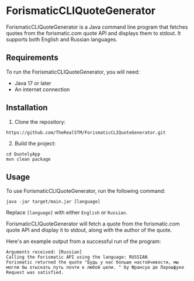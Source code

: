 # ForismaticCLIQuoteGenerator
ForismaticCLIQuoteGenerator is a Java command line program that fetches quotes from the forismatic.com quote API and displays them to stdout. It supports both English and Russian languages.

## Requirements

To run the ForismaticCLIQuoteGenerator, you will need:

- Java 17 or later
- An internet connection

## Installation

1. Clone the repository:

```
https://github.com/TheRealSTM/ForismaticCLIQuoteGenerator.git
```

2. Build the project:

```
cd QuotelyApp
mvn clean package
```

## Usage

To use ForismaticCLIQuoteGenerator, run the following command:

```
java -jar target/main.jar [language]
```

Replace `[language]` with either `English` or `Russian`.

ForismaticCLIQuoteGenerator will fetch a quote from the forismatic.com quote API and display it to stdout, along with the author of the quote.

Here's an example output from a successful run of the program:
```
Arguments received: [Russian]
Calling the Forismatic API using the language: RUSSIAN
Forismatic returned the quote "Будь у нас больше настойчивости, мы могли бы отыскать путь почти к любой цели. " by Франсуа де Ларошфуко 
Request was satisfied.
```
